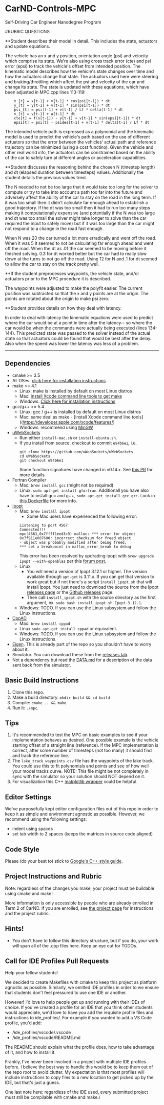 # CarND-Controls-MPC
Self-Driving Car Engineer Nanodegree Program


#RUBRIC QUESTIONS

**Student describes their model in detail. This includes the state, actuators and update equations.

The vehicle has an x and y position, orientation angle (psi) and velocity which comprise its state. We're also using cross track error (cte) and psi error (epsi) to track the vehicle's offset from intended position. The kinematic model describes how the vehicle's state changes over time and how the actuators change that state. The actuators used here were steering and braking/throttling which affect the psi and velocity of the car and change its state. The state is updated with these equations, which have been adjusted in MPC.cpp lines 113-119:

        x_[t] = x[t-1] + v[t-1] * cos(psi[t-1]) * dt
        y_[t] = y[t-1] + v[t-1] * sin(psi[t-1]) * dt
        psi_[t] = psi[t-1] + v[t-1] / Lf * delta[t-1] * dt 
        v_[t] = v[t-1] + a[t-1] * dt
        cte[t] = f(x[t-1]) - y[t-1] + v[t-1] * sin(epsi[t-1]) * dt
        epsi[t] = psi[t] - psides[t-1] + v[t-1] * delta[t-1] / Lf * dt

The intended vehicle path is expressed as a polynomial and the kinematic model is used to predict the vehicle's path based on the use of different actuators so that the error between the vehicles' actual path and reference trajectory can be minimized (using a cost functino). Given the vehicle and other real world info, the actuators can be constrained based on the ability of the car to safely turn at different angles or acceleration capabilities.

**Student discusses the reasoning behind the chosen N (timestep length) and dt (elapsed duration between timesteps) values. Additionally the student details the previous values tried.

The N needed to not be too large that it would take too long for the solver to compute or try to take into account a path too far into the future and adversely affect the ability of the car to stay on the road in the long term. If it was too small then it didn't calculate far enough ahead to estabilish a good trajectory. If the dt was too small then  it had to run too many steps making it computationally expensive (and potentially if the N was too large and dt was too small the solver might take longer to solve than the car required the input to safely move) but if it was too large than the car might not respond to a change in the road fast enough.

When N was 20 the car turned a lot more erradically and went off the road. When it was 5 it seemed to not be calculating far enough ahead and went off the road. When the dt as .01 the car seemed to be moving before it finished solving. 0.3 for dt worked better but the car had to really slow down at the turns to not go off the road. Using 12 for N and .1 for dt seemed to allow the car to stay on the track pretty well.

**If the student preprocesses waypoints, the vehicle state, and/or actuators prior to the MPC procedure it is described.

The waypoints were adjusted to make the polyfit easier. The current position was subtracted so that the x and y points are at the origin. The points are rotated about the origin to make psi zero.

**Student provides details on how they deal with latency.

In order to deal with latency the kinematic equations were used to predict where the car would be at a point in time after the latency-- so where the car would be when the commands were actually being executed (lines 134-144). This predicted state was passed to the solver instead of the actual state so that actuators could be found that would be best after the delay. Also when the speed was lower the latency was less of a problem.



---

## Dependencies

* cmake >= 3.5
 * All OSes: [click here for installation instructions](https://cmake.org/install/)
* make >= 4.1
  * Linux: make is installed by default on most Linux distros
  * Mac: [install Xcode command line tools to get make](https://developer.apple.com/xcode/features/)
  * Windows: [Click here for installation instructions](http://gnuwin32.sourceforge.net/packages/make.htm)
* gcc/g++ >= 5.4
  * Linux: gcc / g++ is installed by default on most Linux distros
  * Mac: same deal as make - [install Xcode command line tools]((https://developer.apple.com/xcode/features/)
  * Windows: recommend using [MinGW](http://www.mingw.org/)
* [uWebSockets](https://github.com/uWebSockets/uWebSockets)
  * Run either `install-mac.sh` or `install-ubuntu.sh`.
  * If you install from source, checkout to commit `e94b6e1`, i.e.
    ```
    git clone https://github.com/uWebSockets/uWebSockets 
    cd uWebSockets
    git checkout e94b6e1
    ```
    Some function signatures have changed in v0.14.x. See [this PR](https://github.com/udacity/CarND-MPC-Project/pull/3) for more details.
* Fortran Compiler
  * Mac: `brew install gcc` (might not be required)
  * Linux: `sudo apt-get install gfortran`. Additionall you have also have to install gcc and g++, `sudo apt-get install gcc g++`. Look in [this Dockerfile](https://github.com/udacity/CarND-MPC-Quizzes/blob/master/Dockerfile) for more info.
* [Ipopt](https://projects.coin-or.org/Ipopt)
  * Mac: `brew install ipopt`
       +  Some Mac users have experienced the following error:
       ```
       Listening to port 4567
       Connected!!!
       mpc(4561,0x7ffff1eed3c0) malloc: *** error for object 0x7f911e007600: incorrect checksum for freed object
       - object was probably modified after being freed.
       *** set a breakpoint in malloc_error_break to debug
       ```
       This error has been resolved by updrading ipopt with
       ```brew upgrade ipopt --with-openblas```
       per this [forum post](https://discussions.udacity.com/t/incorrect-checksum-for-freed-object/313433/19).
  * Linux
    * You will need a version of Ipopt 3.12.1 or higher. The version available through `apt-get` is 3.11.x. If you can get that version to work great but if not there's a script `install_ipopt.sh` that will install Ipopt. You just need to download the source from the Ipopt [releases page](https://www.coin-or.org/download/source/Ipopt/) or the [Github releases](https://github.com/coin-or/Ipopt/releases) page.
    * Then call `install_ipopt.sh` with the source directory as the first argument, ex: `sudo bash install_ipopt.sh Ipopt-3.12.1`. 
  * Windows: TODO. If you can use the Linux subsystem and follow the Linux instructions.
* [CppAD](https://www.coin-or.org/CppAD/)
  * Mac: `brew install cppad`
  * Linux `sudo apt-get install cppad` or equivalent.
  * Windows: TODO. If you can use the Linux subsystem and follow the Linux instructions.
* [Eigen](http://eigen.tuxfamily.org/index.php?title=Main_Page). This is already part of the repo so you shouldn't have to worry about it.
* Simulator. You can download these from the [releases tab](https://github.com/udacity/self-driving-car-sim/releases).
* Not a dependency but read the [DATA.md](./DATA.md) for a description of the data sent back from the simulator.


## Basic Build Instructions


1. Clone this repo.
2. Make a build directory: `mkdir build && cd build`
3. Compile: `cmake .. && make`
4. Run it: `./mpc`.

## Tips

1. It's recommended to test the MPC on basic examples to see if your implementation behaves as desired. One possible example
is the vehicle starting offset of a straight line (reference). If the MPC implementation is correct, after some number of timesteps
(not too many) it should find and track the reference line.
2. The `lake_track_waypoints.csv` file has the waypoints of the lake track. You could use this to fit polynomials and points and see of how well your model tracks curve. NOTE: This file might be not completely in sync with the simulator so your solution should NOT depend on it.
3. For visualization this C++ [matplotlib wrapper](https://github.com/lava/matplotlib-cpp) could be helpful.

## Editor Settings

We've purposefully kept editor configuration files out of this repo in order to
keep it as simple and environment agnostic as possible. However, we recommend
using the following settings:

* indent using spaces
* set tab width to 2 spaces (keeps the matrices in source code aligned)

## Code Style

Please (do your best to) stick to [Google's C++ style guide](https://google.github.io/styleguide/cppguide.html).

## Project Instructions and Rubric

Note: regardless of the changes you make, your project must be buildable using
cmake and make!

More information is only accessible by people who are already enrolled in Term 2
of CarND. If you are enrolled, see [the project page](https://classroom.udacity.com/nanodegrees/nd013/parts/40f38239-66b6-46ec-ae68-03afd8a601c8/modules/f1820894-8322-4bb3-81aa-b26b3c6dcbaf/lessons/b1ff3be0-c904-438e-aad3-2b5379f0e0c3/concepts/1a2255a0-e23c-44cf-8d41-39b8a3c8264a)
for instructions and the project rubric.

## Hints!

* You don't have to follow this directory structure, but if you do, your work
  will span all of the .cpp files here. Keep an eye out for TODOs.

## Call for IDE Profiles Pull Requests

Help your fellow students!

We decided to create Makefiles with cmake to keep this project as platform
agnostic as possible. Similarly, we omitted IDE profiles in order to we ensure
that students don't feel pressured to use one IDE or another.

However! I'd love to help people get up and running with their IDEs of choice.
If you've created a profile for an IDE that you think other students would
appreciate, we'd love to have you add the requisite profile files and
instructions to ide_profiles/. For example if you wanted to add a VS Code
profile, you'd add:

* /ide_profiles/vscode/.vscode
* /ide_profiles/vscode/README.md

The README should explain what the profile does, how to take advantage of it,
and how to install it.

Frankly, I've never been involved in a project with multiple IDE profiles
before. I believe the best way to handle this would be to keep them out of the
repo root to avoid clutter. My expectation is that most profiles will include
instructions to copy files to a new location to get picked up by the IDE, but
that's just a guess.

One last note here: regardless of the IDE used, every submitted project must
still be compilable with cmake and make./
